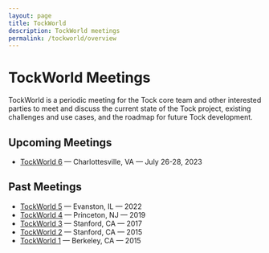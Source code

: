 ```yaml
---
layout: page
title: TockWorld
description: TockWorld meetings
permalink: /tockworld/overview
---
```


# TockWorld Meetings

TockWorld is a periodic meeting for the Tock core team and other interested
parties to meet and discuss the current state of the Tock project, existing
challenges and use cases, and the roadmap for future Tock development.

## Upcoming Meetings

- [TockWorld 6](/tockworld6/agenda) — Charlottesville, VA — July 26-28, 2023

## Past Meetings

- [TockWorld 5](/tockworld5/agenda) — Evanston, IL — 2022
- [TockWorld 4](/tockworld4/agenda) — Princeton, NJ — 2019
- [TockWorld 3](/tockworld3/agenda) — Stanford, CA — 2017
- [TockWorld 2](/tockworld2/agenda) — Stanford, CA — 2015
- [TockWorld 1](/tockworld1/agenda) — Berkeley, CA — 2015
